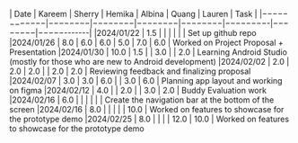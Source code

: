 | Date       | Kareem | Sherry | Hemika | Albina |  Quang  | Lauren |    Task    |
|−−−−−−−−−−−−|−−−−−−−−|−−−−−−−−|−−−−−−−−|−−−−−−−−|−−−−−−−−-|−−−−−−−−|−−−−−-------|
|2024/01/22  | 1.5    |        |        |        |         |        | Set up github repo
|2024/01/26  | 8.0    |  6.0   | 6.0    |  5.0   |  7.0    | 6.0    | Worked on Project Proposal + Presentation
|2024/01/30  | 10.0   |  1.5   |        |  3.0   |         | 2.0    | Learning Android Studio (mostly for those who are new to Android development)
|2024/02/02  |  2.0   |  2.0   | 2.0    |        |  2.0    | 2.0    | Reviewing feedback and finalizing proposal
|2024/02/07  |  3.0   |  3.0   | 6.0    |        |  3.0    | 6.0    | Planning app layout and working on figma
|2024/02/12  |  4.0   |        | 2.0    |        |  3.0    | 2.0    | Buddy Evaluation work
|2024/02/16  |  6.0   |        |        |        |         |        | Create the navigation bar at the bottom of the screen
|2024/02/16  |  8.0   |        |        |        |         | 10.0   | Worked on features to showcase for the prototype demo
|2024/02/25  |  8.0   |        |        |        |  12.0   | 10.0   | Worked on features to showcase for the prototype demo

